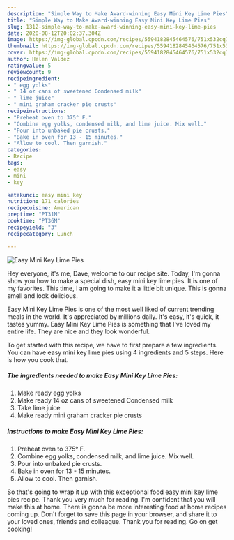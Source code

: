 ```yaml
---
description: "Simple Way to Make Award-winning Easy Mini Key Lime Pies"
title: "Simple Way to Make Award-winning Easy Mini Key Lime Pies"
slug: 1312-simple-way-to-make-award-winning-easy-mini-key-lime-pies
date: 2020-08-12T20:02:37.304Z
image: https://img-global.cpcdn.com/recipes/5594182845464576/751x532cq70/easy-mini-key-lime-pies-recipe-main-photo.jpg
thumbnail: https://img-global.cpcdn.com/recipes/5594182845464576/751x532cq70/easy-mini-key-lime-pies-recipe-main-photo.jpg
cover: https://img-global.cpcdn.com/recipes/5594182845464576/751x532cq70/easy-mini-key-lime-pies-recipe-main-photo.jpg
author: Helen Valdez
ratingvalue: 5
reviewcount: 9
recipeingredient:
- " egg yolks"
- " 14 oz cans of sweetened Condensed milk"
- " lime juice"
- " mini graham cracker pie crusts"
recipeinstructions:
- "Preheat oven to 375° F."
- "Combine egg yolks, condensed milk, and lime juice. Mix well."
- "Pour into unbaked pie crusts."
- "Bake in oven for 13 - 15 minutes."
- "Allow to cool. Then garnish."
categories:
- Recipe
tags:
- easy
- mini
- key

katakunci: easy mini key 
nutrition: 171 calories
recipecuisine: American
preptime: "PT31M"
cooktime: "PT36M"
recipeyield: "3"
recipecategory: Lunch

---
```



![Easy Mini Key Lime Pies](https://img-global.cpcdn.com/recipes/5594182845464576/751x532cq70/easy-mini-key-lime-pies-recipe-main-photo.jpg)

Hey everyone, it's me, Dave, welcome to our recipe site. Today, I'm gonna show you how to make a special dish, easy mini key lime pies. It is one of my favorites. This time, I am going to make it a little bit unique. This is gonna smell and look delicious.

Easy Mini Key Lime Pies is one of the most well liked of current trending meals in the world. It's appreciated by millions daily. It's easy, it's quick, it tastes yummy. Easy Mini Key Lime Pies is something that I've loved my entire life. They are nice and they look wonderful.




To get started with this recipe, we have to first prepare a few ingredients. You can have easy mini key lime pies using 4 ingredients and 5 steps. Here is how you cook that.

<!--inarticleads1-->

##### The ingredients needed to make Easy Mini Key Lime Pies:

1. Make ready  egg yolks
1. Make ready  14 oz cans of sweetened Condensed milk
1. Take  lime juice
1. Make ready  mini graham cracker pie crusts




<!--inarticleads2-->

##### Instructions to make Easy Mini Key Lime Pies:

1. Preheat oven to 375° F.
1. Combine egg yolks, condensed milk, and lime juice. Mix well.
1. Pour into unbaked pie crusts.
1. Bake in oven for 13 - 15 minutes.
1. Allow to cool. Then garnish.




So that's going to wrap it up with this exceptional food easy mini key lime pies recipe. Thank you very much for reading. I'm confident that you will make this at home. There is gonna be more interesting food at home recipes coming up. Don't forget to save this page in your browser, and share it to your loved ones, friends and colleague. Thank you for reading. Go on get cooking!
